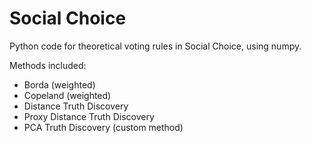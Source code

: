 # Social Choice

Python code for theoretical voting rules in Social Choice, using numpy.

Methods included:
- Borda (weighted)
- Copeland (weighted)
- Distance Truth Discovery
- Proxy Distance Truth Discovery
- PCA Truth Discovery (custom method)



